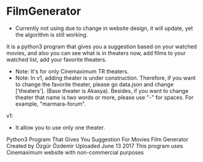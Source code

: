 # FilmGenerator

* Currently not using due to change in website design, it will update, yet the algorithm is still working.

 It is a python3 program that gives you a suggestion based on your watched movies, and also you can see what is in theaters now, add films to your watched list, add your favorite theaters. 
 
* Note: It's for only Cinemaximum TR theaters.
* Note: In v1, adding theater is under construction. Therefore, if you want to change the favorite theater, please go data.json and change ['theaters']. (Base theater is Akasya). Besides, if you want to change theater that name is two words or more, please use "-" for spaces. For example, "marmara-forum".
 

 v1: 
* It allow you to use only one theater.

Python3 Program That Gives You Suggestion For Movies 
Film Generator 
Created by Özgür Özdemir 
Uploaded June 13 2017 
This program uses Cinemaximum website with non-commercial purposes
